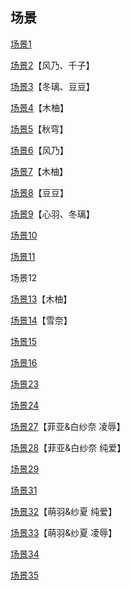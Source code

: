 ## 场景

[场景1](06出教学楼剧情.md)

[场景2](03千子.md)【风乃、千子】

[场景3](01开头.md)【冬璃、豆豆】

[场景4](10心羽.md)【木柚】

[场景5](02木柚.md)【秋穹】

[场景6](02木柚.md)【风乃】

[场景7](01开头.md)【木柚】

[场景8](03千子.md)【豆豆】

[场景9](10心羽.md)【心羽、冬璃】

[场景10](13萌羽.md)

[场景11](13萌羽.md)

场景12

[场景13](04雪奈.md)【木柚】

[场景14](04雪奈.md)【雪奈】

[场景15](07菲亚.md)

[场景16](07菲亚.md)

[场景23](08白纱奈.md)

[场景24](08白纱奈.md)

[场景27](09菲亚&白纱奈EX.md)【菲亚&白纱奈 凌辱】

[场景28](09菲亚&白纱奈EX.md)【菲亚&白纱奈 纯爱】

[场景29](14纱夏.md)

[场景31](14纱夏.md)

[场景32](15萌羽&纱夏EX.md)【萌羽&纱夏 纯爱】

[场景33](15萌羽&纱夏EX.md)【萌羽&纱夏 凌辱】

[场景34](05兔.md)

[场景35](05兔.md)
